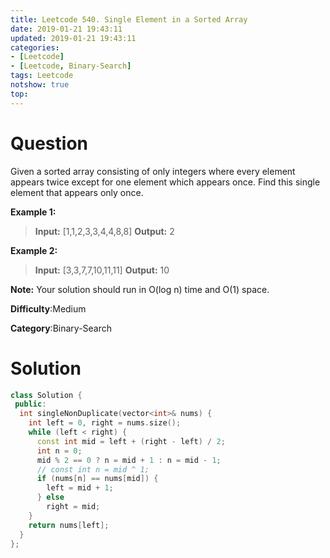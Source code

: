 ```yaml
---
title: Leetcode 540. Single Element in a Sorted Array
date: 2019-01-21 19:43:11
updated: 2019-01-21 19:43:11
categories: 
- [Leetcode]
- [Leetcode, Binary-Search]
tags: Leetcode
notshow: true
top:
---
```


# Question

Given a sorted array consisting of only integers where every element appears twice except for one element which appears once. Find this single element that appears only once.

**Example 1:**  

> **Input:** [1,1,2,3,3,4,4,8,8]
> **Output:** 2

**Example 2:**  

> **Input:** [3,3,7,7,10,11,11]
> **Output:** 10

**Note:**  Your solution should run in O(log n) time and O(1) space.

**Difficulty**:Medium

**Category**:Binary-Search

<!-- more -->

# Solution

```cpp
class Solution {
 public:
  int singleNonDuplicate(vector<int>& nums) {
    int left = 0, right = nums.size();
    while (left < right) {
      const int mid = left + (right - left) / 2;
      int n = 0;
      mid % 2 == 0 ? n = mid + 1 : n = mid - 1;
      // const int n = mid ^ 1;
      if (nums[n] == nums[mid]) {
        left = mid + 1;
      } else
        right = mid;
    }
    return nums[left];
  }
};
```


